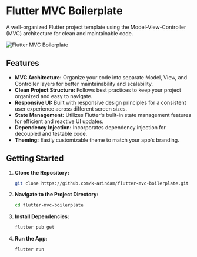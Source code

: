 # Flutter MVC Boilerplate

A well-organized Flutter project template using the Model-View-Controller (MVC) architecture for clean and maintainable code.

![Flutter MVC Boilerplate](https://storage.googleapis.com/cms-storage-bucket/6e19fee6b47b36ca613f.png)

## Features

- **MVC Architecture:** Organize your code into separate Model, View, and Controller layers for better maintainability and scalability.
- **Clean Project Structure:** Follows best practices to keep your project organized and easy to navigate.
- **Responsive UI:** Built with responsive design principles for a consistent user experience across different screen sizes.
- **State Management:** Utilizes Flutter's built-in state management features for efficient and reactive UI updates.
- **Dependency Injection:** Incorporates dependency injection for decoupled and testable code.
- **Theming:** Easily customizable theme to match your app's branding.

## Getting Started

1. **Clone the Repository:**
   ```bash
   git clone https://github.com/k-arindam/flutter-mvc-boilerplate.git
2. **Navigate to the Project Directory:**
    ```bash
    cd flutter-mvc-boilerplate
3. **Install Dependencies:**
    ```bash
    flutter pub get
2. **Run the App:**
    ```bash
    flutter run